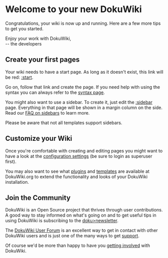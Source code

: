 # Welcome to your new DokuWiki

Congratulations, your wiki is now up and running. Here are a few more tips to get you started.

Enjoy your work with DokuWiki,<br/>
-- the developers

## Create your first pages

Your wiki needs to have a start page. As long as it doesn't exist, this link will be red: [:start](/start).

Go on, follow that link and create the page. If you need help with using the syntax you can always refer to the [syntax page](wiki/syntax).

You might also want to use a sidebar. To create it, just edit the [:sidebar](/sidebar) page. Everything in that page will be shown in a margin column on the side. Read our [FAQ on sidebars](doku>faq/sidebar) to learn more.

Please be aware that not all templates support sidebars.

## Customize your Wiki

Once you're comfortable with creating and editing pages you might want to have a look at the [configuration settings](this>doku.php?do=admin&page=config) (be sure to login as superuser first).

You may also want to see what [plugins](doku>plugins) and [templates](doku>templates) are available at DokuWiki.org to extend the functionality and looks of your DokuWiki installation.

## Join the Community

DokuWiki is an Open Source project that thrives through user contributions. A good way to stay informed on what's going on and to get useful tips in using DokuWiki is subscribing to the [doku>newsletter](doku>newsletter).

The [DokuWiki User Forum](http://forum.dokuwiki.org) is an excellent way to get in contact with other DokuWiki users and is just one of the many ways to get [support](doku>faq/support).

Of course we'd be more than happy to have you [getting involved](doku>teams/getting_involved) with DokuWiki.


